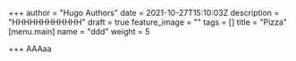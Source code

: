 +++
author = "Hugo Authors"
date = 2021-10-27T15:10:03Z
description = "HHHHHHHHHHHH"
draft = true
feature_image = ""
tags = []
title = "Pizza"
[menu.main]
name = "ddd"
weight = 5

+++
AAAaa